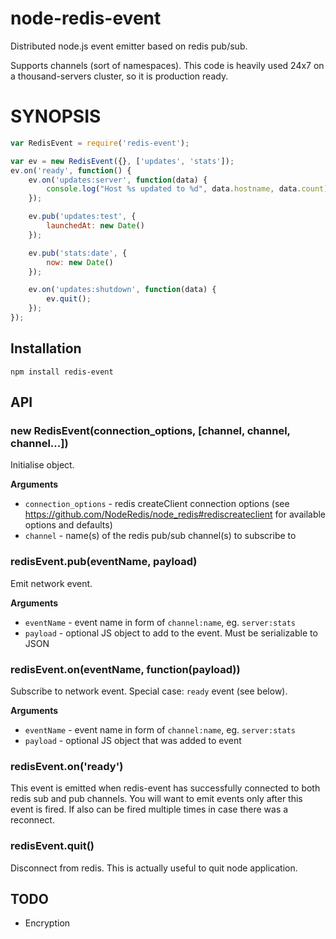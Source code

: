 node-redis-event
================

Distributed node.js event emitter based on redis pub/sub. 

Supports channels (sort of namespaces). This code is heavily used 24x7 on a thousand-servers cluster, so it is production ready. 

# SYNOPSIS

```javascript
var RedisEvent = require('redis-event');

var ev = new RedisEvent({}, ['updates', 'stats']);
ev.on('ready', function() {
	ev.on('updates:server', function(data) {
		console.log("Host %s updated to %d", data.hostname, data.count);
	});

	ev.pub('updates:test', { 
		launchedAt: new Date() 
	});

	ev.pub('stats:date', { 
		now: new Date() 
	});

	ev.on('updates:shutdown', function(data) {
		ev.quit();
	});
});
```

## Installation 

```
npm install redis-event
```

## API

### new RedisEvent(connection_options, [channel, channel, channel...])

Initialise object. 

__Arguments__

* `connection_options` - redis createClient connection options (see https://github.com/NodeRedis/node_redis#rediscreateclient for available options and defaults)
* `channel` - name(s) of the redis pub/sub channel(s) to subscribe to

### redisEvent.pub(eventName, payload) 

Emit network event. 

__Arguments__

* `eventName` - event name in form of `channel:name`, eg. `server:stats`
* `payload` - optional JS object to add to the event. Must be serializable to JSON

### redisEvent.on(eventName, function(payload)) 

Subscribe to network event. Special case: `ready` event (see below).

__Arguments__

* `eventName` - event name in form of `channel:name`, eg. `server:stats`
* `payload` - optional JS object that was added to event

### redisEvent.on('ready')

This event is emitted when redis-event has successfully connected to both redis sub and pub channels. You will want to emit events only after this event is fired. If also can be fired multiple times in case there was a reconnect. 

### redisEvent.quit()

Disconnect from redis. This is actually useful to quit node application. 

## TODO

* Encryption

